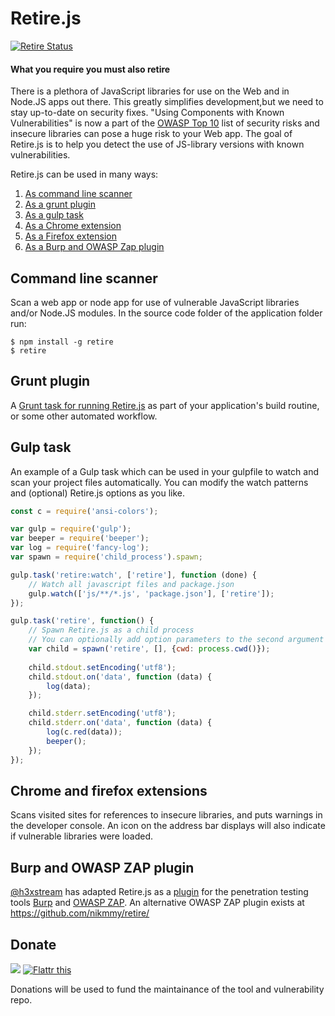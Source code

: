 Retire.js
=========

[![Retire Status](http://retire.insecurity.today/api/image?uri=https://raw.githubusercontent.com/RetireJS/retire.js/master/node/package.json)](http://retire.insecurity.today/api/image?uri=https://raw.githubusercontent.com/RetireJS/retire.js/master/node/package.json)

#### What you require you must also retire

There is a plethora of JavaScript libraries for use on the Web and in Node.JS apps out there. This greatly simplifies development,but we need to stay up-to-date on security fixes. "Using Components with Known Vulnerabilities" is now a part of the [OWASP Top 10](https://www.owasp.org/index.php/Top_10_2013-A9-Using_Components_with_Known_Vulnerabilities) list of security risks and insecure libraries can pose a huge risk to your Web app. The goal of Retire.js is to help you detect the use of JS-library versions with known vulnerabilities.

Retire.js can be used in many ways:

1. [As  command line scanner](https://github.com/RetireJS/retire.js/tree/master/node)
2. [As a grunt plugin](https://github.com/bekk/grunt-retire)
2. [As a gulp task](#user-content-gulp-task)
3. [As a Chrome extension](https://github.com/RetireJS/retire.js/tree/master/chrome)
4. [As a Firefox extension](https://github.com/RetireJS/retire.js/tree/master/firefox)
5. [As a Burp and OWASP Zap plugin](https://github.com/h3xstream/burp-retire-js)

Command line scanner
--------------------
Scan a web app or node app for use of vulnerable JavaScript libraries and/or Node.JS modules. In the source code folder of the application folder run:
```
$ npm install -g retire
$ retire
```

Grunt plugin
------------
A [Grunt task for running Retire.js](https://github.com/bekk/grunt-retire) as part of your application's build routine, or some other automated workflow.

Gulp task
---------
An example of a Gulp task which can be used in your gulpfile to watch and scan your project files automatically. You can modify the watch patterns and (optional) Retire.js options as you like.

```javascript
const c = require('ansi-colors');

var gulp = require('gulp');
var beeper = require('beeper');
var log = require('fancy-log');
var spawn = require('child_process').spawn;

gulp.task('retire:watch', ['retire'], function (done) {
    // Watch all javascript files and package.json
    gulp.watch(['js/**/*.js', 'package.json'], ['retire']);
});

gulp.task('retire', function() {
    // Spawn Retire.js as a child process
    // You can optionally add option parameters to the second argument (array)
    var child = spawn('retire', [], {cwd: process.cwd()});
    
    child.stdout.setEncoding('utf8');
    child.stdout.on('data', function (data) {
        log(data);
    });

    child.stderr.setEncoding('utf8');
    child.stderr.on('data', function (data) {
        log(c.red(data));
        beeper();
    });
});

```

Chrome and firefox extensions 
-------------
Scans visited sites for references to insecure libraries, and puts warnings in the developer console. An icon on the address bar displays will also indicate if vulnerable libraries were loaded.


Burp and OWASP ZAP plugin
-------------------------
[@h3xstream](https://github.com/h3xstream) has adapted Retire.js as a [plugin](https://github.com/h3xstream/burp-retire-js) for the penetration testing tools [Burp](http://portswigger.net/burp/) and [OWASP ZAP](https://www.owasp.org/index.php/OWASP_Zed_Attack_Proxy_Project). An alternative OWASP ZAP plugin exists at https://github.com/nikmmy/retire/

Donate
------
<a href="https://www.paypal.me/eoftedal"><img src="https://www.paypalobjects.com/en_US/i/btn/btn_donate_SM.gif"></a>
<a href="https://flattr.com/submit/auto?fid=g3q3vw&url=https%3A%2F%2Fgithub.com%2FRetireJS%2Fretire.js%2F" target="_blank"><img src="https://button.flattr.com/flattr-badge-large.png" alt="Flattr this" title="Flattr this" border="0"></a>

Donations will be used to fund the maintainance of the tool and vulnerability repo.

